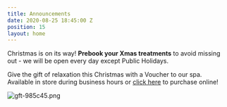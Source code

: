 ```yaml
---
title: Announcements
date: 2020-08-25 18:45:00 Z
position: 15
layout: home
---
```


Christmas is on its way! **Prebook your Xmas treatments** to avoid missing out - we will be open every day except Public Holidays.

Give the gift of relaxation this Christmas with a Voucher to our spa. Available in store during business hours or [click here](https://bit.ly/3ktuXda) to purchase online!

![gft-985c45.png](/uploads/gft-985c45.png)